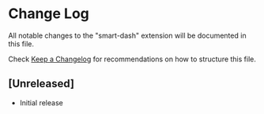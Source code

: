 # Change Log

All notable changes to the "smart-dash" extension will be documented in this file.

Check [Keep a Changelog](http://keepachangelog.com/) for recommendations on how to structure this file.

## [Unreleased]

- Initial release